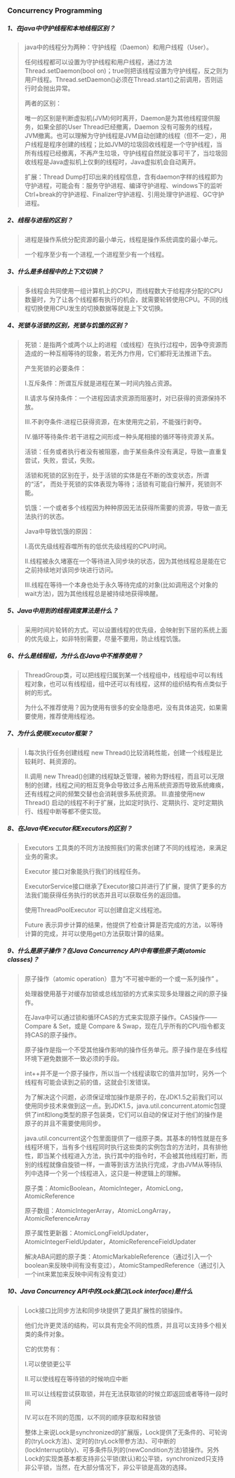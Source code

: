 ### Concurrency Programming

##### 1、在java中守护线程和本地线程区别？

>java中的线程分为两种：守护线程（Daemon）和用户线程（User）。
>
>任何线程都可以设置为守护线程和用户线程，通过方法Thread.setDaemon(bool on)；true则把该线程设置为守护线程，反之则为用户线程。Thread.setDaemon()必须在Thread.start()之前调用，否则运行时会抛出异常。
>
>两者的区别：
>
>唯一的区别是判断虚拟机(JVM)何时离开，Daemon是为其他线程提供服务，如果全部的User Thread已经撤离，Daemon 没有可服务的线程，JVM撤离。也可以理解为守护线程是JVM自动创建的线程（但不一定），用户线程是程序创建的线程；比如JVM的垃圾回收线程是一个守护线程，当所有线程已经撤离，不再产生垃圾，守护线程自然就没事可干了，当垃圾回收线程是Java虚拟机上仅剩的线程时，Java虚拟机会自动离开。
>
>扩展：Thread Dump打印出来的线程信息，含有daemon字样的线程即为守护进程，可能会有：服务守护进程、编译守护进程、windows下的监听Ctrl+break的守护进程、Finalizer守护进程、引用处理守护进程、GC守护进程。

##### 2、线程与进程的区别？

>进程是操作系统分配资源的最小单元，线程是操作系统调度的最小单元。
>
>一个程序至少有一个进程,一个进程至少有一个线程。

##### 3、什么是多线程中的上下文切换？

>多线程会共同使用一组计算机上的CPU，而线程数大于给程序分配的CPU数量时，为了让各个线程都有执行的机会，就需要轮转使用CPU。不同的线程切换使用CPU发生的切换数据等就是上下文切换。

##### 4、死锁与活锁的区别，死锁与饥饿的区别？

>死锁：是指两个或两个以上的进程（或线程）在执行过程中，因争夺资源而造成的一种互相等待的现象，若无外力作用，它们都将无法推进下去。
>
>产生死锁的必要条件：
>
>I.互斥条件：所谓互斥就是进程在某一时间内独占资源。
>
>II.请求与保持条件：一个进程因请求资源而阻塞时，对已获得的资源保持不放。
>
>III.不剥夺条件:进程已获得资源，在末使用完之前，不能强行剥夺。 
>
>IV.循环等待条件:若干进程之间形成一种头尾相接的循环等待资源关系。
>
>活锁：任务或者执行者没有被阻塞，由于某些条件没有满足，导致一直重复尝试，失败，尝试，失败。
>
>活锁和死锁的区别在于，处于活锁的实体是在不断的改变状态，所谓的“活”， 而处于死锁的实体表现为等待；活锁有可能自行解开，死锁则不能。
>
>饥饿：一个或者多个线程因为种种原因无法获得所需要的资源，导致一直无法执行的状态。
>
>Java中导致饥饿的原因：
>
>I.高优先级线程吞噬所有的低优先级线程的CPU时间。
>
>II.线程被永久堵塞在一个等待进入同步块的状态，因为其他线程总是能在它之前持续地对该同步块进行访问。
>
>III.线程在等待一个本身也处于永久等待完成的对象(比如调用这个对象的wait方法)，因为其他线程总是被持续地获得唤醒。

##### 5、Java中用到的线程调度算法是什么？

>采用时间片轮转的方式。可以设置线程的优先级，会映射到下层的系统上面的优先级上，如非特别需要，尽量不要用，防止线程饥饿。

##### 6、什么是线程组，为什么在Java中不推荐使用？

>ThreadGroup类，可以把线程归属到某一个线程组中，线程组中可以有线程对象，也可以有线程组，组中还可以有线程，这样的组织结构有点类似于树的形式。
>
>为什么不推荐使用？因为使用有很多的安全隐患吧，没有具体追究，如果需要使用，推荐使用线程池。

##### 7、为什么使用Executor框架？

>I.每次执行任务创建线程 new Thread()比较消耗性能，创建一个线程是比较耗时、耗资源的。
>
>II.调用 new Thread()创建的线程缺乏管理，被称为野线程，而且可以无限制的创建，线程之间的相互竞争会导致过多占用系统资源而导致系统瘫痪，还有线程之间的频繁交替也会消耗很多系统资源。
>III.直接使用new Thread() 启动的线程不利于扩展，比如定时执行、定期执行、定时定期执行、线程中断等都不便实现。

##### 8、在Java中Executor和Executors的区别？

>Executors 工具类的不同方法按照我们的需求创建了不同的线程池，来满足业务的需求。
>
>Executor 接口对象能执行我们的线程任务。
>
>ExecutorService接口继承了Executor接口并进行了扩展，提供了更多的方法我们能获得任务执行的状态并且可以获取任务的返回值。
>
>使用ThreadPoolExecutor 可以创建自定义线程池。
>
>Future 表示异步计算的结果，他提供了检查计算是否完成的方法，以等待计算的完成，并可以使用get()方法获取计算的结果。

##### 9、什么是原子操作？在Java Concurrency API中有哪些原子类(atomic classes)？

>原子操作（atomic operation）意为”不可被中断的一个或一系列操作” 。
>
>处理器使用基于对缓存加锁或总线加锁的方式来实现多处理器之间的原子操作。
>
>在Java中可以通过锁和循环CAS的方式来实现原子操作。CAS操作——Compare & Set，或是 Compare & Swap，现在几乎所有的CPU指令都支持CAS的原子操作。
>
>原子操作是指一个不受其他操作影响的操作任务单元。原子操作是在多线程环境下避免数据不一致必须的手段。
>
>int++并不是一个原子操作，所以当一个线程读取它的值并加1时，另外一个线程有可能会读到之前的值，这就会引发错误。
>
>为了解决这个问题，必须保证增加操作是原子的，在JDK1.5之前我们可以使用同步技术来做到这一点。到JDK1.5，java.util.concurrent.atomic包提供了int和long类型的原子包装类，它们可以自动的保证对于他们的操作是原子的并且不需要使用同步。
>
>java.util.concurrent这个包里面提供了一组原子类。其基本的特性就是在多线程环境下，当有多个线程同时执行这些类的实例包含的方法时，具有排他性，即当某个线程进入方法，执行其中的指令时，不会被其他线程打断，而别的线程就像自旋锁一样，一直等到该方法执行完成，才由JVM从等待队列中选择一个另一个线程进入，这只是一种逻辑上的理解。
>
>原子类：AtomicBoolean，AtomicInteger，AtomicLong，AtomicReference
>
>原子数组：AtomicIntegerArray，AtomicLongArray，AtomicReferenceArray
>
>原子属性更新器：AtomicLongFieldUpdater，AtomicIntegerFieldUpdater，AtomicReferenceFieldUpdater
>
>解决ABA问题的原子类：AtomicMarkableReference（通过引入一个boolean来反映中间有没有变过），AtomicStampedReference（通过引入一个int来累加来反映中间有没有变过）

##### 10、Java Concurrency API中的Lock接口(Lock interface)是什么

>Lock接口比同步方法和同步块提供了更具扩展性的锁操作。
>
>他们允许更灵活的结构，可以具有完全不同的性质，并且可以支持多个相关类的条件对象。
>
>它的优势有：
>
>I.可以使锁更公平
>
>II.可以使线程在等待锁的时候响应中断
>
>III.可以让线程尝试获取锁，并在无法获取锁的时候立即返回或者等待一段时间
>
>IV.可以在不同的范围，以不同的顺序获取和释放锁
>
>整体上来说Lock是synchronized的扩展版，Lock提供了无条件的、可轮询的(tryLock方法)、定时的(tryLock带参方法)、可中断的(lockInterruptibly)、可多条件队列的(newCondition方法)锁操作。另外Lock的实现类基本都支持非公平锁(默认)和公平锁，synchronized只支持非公平锁，当然，在大部分情况下，非公平锁是高效的选择。
